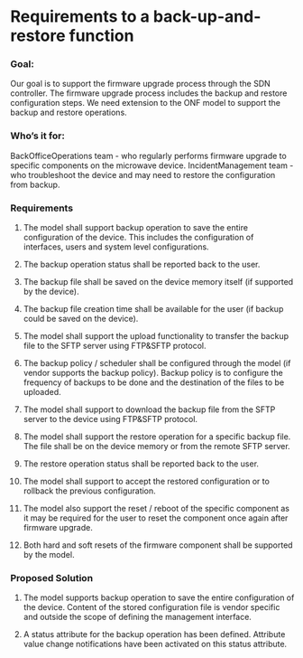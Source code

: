 # Requirements to a back-up-and-restore function


### Goal:

Our goal is to support the firmware upgrade process through the SDN controller. The firmware upgrade process includes the backup and restore configuration steps. We need extension to the ONF model to support the backup and restore operations. 


### Who’s it for: 

BackOfficeOperations team  - who regularly performs firmware upgrade to specific components on the microwave device. 
IncidentManagement team - who troubleshoot the device and may need to restore the configuration from backup. 


### Requirements

1. The model shall support backup operation to save the entire configuration of the device. This includes the configuration of interfaces, users and system level configurations. 

2. The backup operation status shall be reported back to the user.

3. The backup file shall be saved on the device memory itself (if supported by the device).

4. The backup file creation time shall be available for the user (if backup could be saved on the device).

5. The model shall support the upload functionality to transfer the backup file to the SFTP server using FTP&SFTP protocol. 

6. The backup policy / scheduler shall be configured through the model (if vendor supports the backup policy). Backup policy is to configure the frequency of backups to be done and the destination of the files to be uploaded. 

7. The model shall support to download the backup file from the SFTP server to the device using FTP&SFTP protocol. 

8. The model shall support the restore operation for a specific backup file. The file shall be on the device memory or from the remote SFTP server. 

9. The restore operation status shall be reported back to the user.

10. The model shall support to accept the restored configuration or to rollback the previous configuration. 

11. The model also support the reset / reboot of the specific component as it may be required for the user to reset the component once again after firmware upgrade.

12. Both hard and soft resets of the firmware component shall be supported by the model.


### Proposed Solution

1. The model supports backup operation to save the entire configuration of the device. Content of the stored configuration file is vendor specific and outside the scope of defining the management interface.

2. A status attribute for the backup operation has been defined. Attribute value change notifications have been activated on this status attribute.


